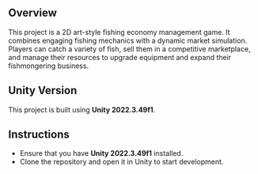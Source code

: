 ## Overview
This project is a 2D art-style fishing economy management game. It combines engaging fishing mechanics with a dynamic market simulation. Players can catch a variety of fish, sell them in a competitive marketplace, and manage their resources to upgrade equipment and expand their fishmongering business.

## Unity Version
This project is built using **Unity 2022.3.49f1**.

## Instructions
- Ensure that you have **Unity 2022.3.49f1** installed.
- Clone the repository and open it in Unity to start development.
